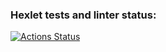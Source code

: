 ### Hexlet tests and linter status:
[![Actions Status](https://github.com/GrandVandal/java-project-72/actions/workflows/hexlet-check.yml/badge.svg)](https://github.com/GrandVandal/java-project-72/actions)